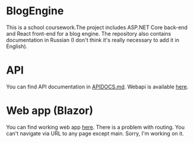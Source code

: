 # BlogEngine
This is a school coursework.The project includes ASP.NET Core back-end and React front-end for a blog engine. The repository also contains documentation in Russian (I don't think it's really necessary to add it in English).

# API
You can find API documentation in [APIDOCS.md](https://github.com/potyoma/BlogEngine/blob/develop/APIDOCS.md). Webapi is available [here](https://blog-engine-api.herokuapp.com).

# Web app (Blazor)
You can find working web app [here](https://blazor-blog-client.vercel.app/).
There is a problem with routing. You can't navigate via URL to any page except main. Sorry, I'm working on it.

